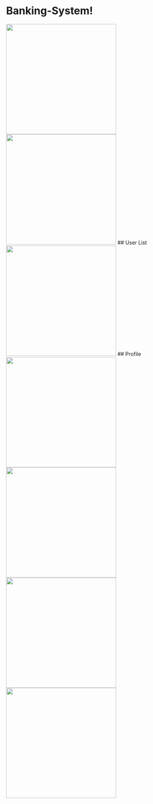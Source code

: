# Banking-System!

<img src="https://user-images.githubusercontent.com/43718012/141608418-0ac17e23-30e5-49bb-af84-c24e914af8f4.jpg" width="300">
<img src="https://user-images.githubusercontent.com/43718012/141608473-94879c95-807b-4112-a30c-9ea00ddba1ae.jpg" width="300">
## User List

<img src="https://user-images.githubusercontent.com/43718012/141608395-50b50eb9-62c7-4508-a860-a4d144d7b311.jpg" width="300">
## Profile 

<img src="https://user-images.githubusercontent.com/43718012/141608400-7860a364-57b3-4c7f-8a7a-a910be0fbecc.jpg" width="300">
<img src="https://user-images.githubusercontent.com/43718012/141608412-79d346f4-8955-4cb1-9aaf-3705ab63da78.jpg" width="300">
<img src="https://user-images.githubusercontent.com/43718012/141608415-c7cbf2c9-0f21-44e5-883a-6d66bb2bb43d.jpg" width="300">
<img src="https://user-images.githubusercontent.com/43718012/141608417-af77e377-87e3-4452-ae44-04525a7e640b.jpg" width="300">
